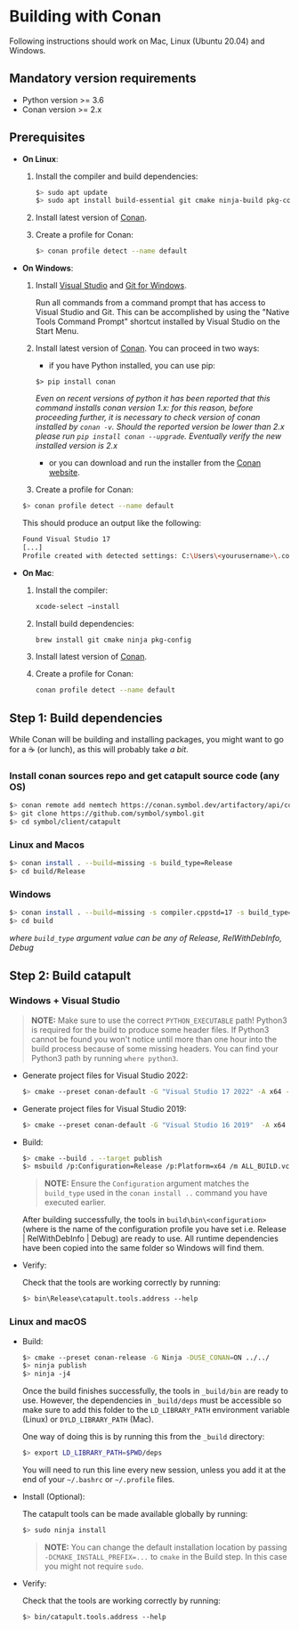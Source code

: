 # Building with Conan

Following instructions should work on Mac, Linux (Ubuntu 20.04) and Windows.

## Mandatory version requirements
- Python version >= 3.6
- Conan version >= 2.x

## Prerequisites

* **On Linux**:

  1. Install the compiler and build dependencies:

     ```sh
     $> sudo apt update
     $> sudo apt install build-essential git cmake ninja-build pkg-config
     ```

  2. Install latest version of [Conan](https://conan.io/downloads.html).

  3. Create a profile for Conan:

     ```sh
     $> conan profile detect --name default
     ```

* **On Windows**:

  1. Install [Visual Studio](https://visualstudio.microsoft.com/) and [Git for Windows](https://git-scm.com/download/win).

     Run all commands from a command prompt that has access to Visual Studio and Git. This can be accomplished by using the "Native Tools Command Prompt" shortcut installed by Visual Studio on the Start Menu.

  2. Install latest version of [Conan](https://conan.io/downloads.html). You can proceed in two ways:
  
        - if you have Python installed, you can use pip:
		
		```shell
        $> pip install conan
        ```
        _Even on recent versions of python it has been reported that this command installs conan version 1.x: for this reason, before proceeding further, it is necessary to check version of conan installed by `conan -v`. Should the reported version be lower than 2.x please run `pip install conan --upgrade`. Eventually verify the new installed version is 2.x_

        - or you can download and run the installer from the [Conan website](https://conan.io/downloads.html).

  3. Create a profile for Conan:

   ```sh
   $> conan profile detect --name default
   ```
   This should produce an output like the following:
   ```sh
   Found Visual Studio 17
   [...]
   Profile created with detected settings: C:\Users\<yourusername>\.conan\profiles\default
   ```

* **On Mac**:

  1. Install the compiler:

     ```sh
     xcode-select —install
     ```

  2. Install build dependencies:

     ```sh
     brew install git cmake ninja pkg-config
     ```

  3. Install latest version of [Conan](https://conan.io/downloads.html).

  4. Create a profile for Conan:

      ```sh
     conan profile detect --name default
      ```

## Step 1: Build dependencies

While Conan will be building and installing packages, you might want to go for a ☕ (or lunch),
as this will probably take *a bit*.

### Install conan sources repo and get catapult source code (any OS)
```sh
$> conan remote add nemtech https://conan.symbol.dev/artifactory/api/conan/catapult
$> git clone https://github.com/symbol/symbol.git
$> cd symbol/client/catapult
```

### Linux and Macos
```sh
$> conan install . --build=missing -s build_type=Release
$> cd build/Release
```

### Windows
```sh
$> conan install . --build=missing -s compiler.cppstd=17 -s build_type=Release
$> cd build
```
_where `build_type` argument value can be any of Release, RelWithDebInfo, Debug_


## Step 2: Build catapult

### Windows + Visual Studio

> **NOTE:**
> Make sure to use the correct ``PYTHON_EXECUTABLE`` path! Python3 is required for the build to produce some header files. If Python3 cannot be found you won't notice until more than one hour into the build process because of some missing headers. You can find your Python3 path by running ``where python3``.

* Generate project files for Visual Studio 2022:

  ```sh
  $> cmake --preset conan-default -G "Visual Studio 17 2022" -A x64 -DUSE_CONAN=ON -DPYTHON_EXECUTABLE:FILEPATH=X:/python3x/python.exe ..
  ```

* Generate project files for Visual Studio 2019:

  ```sh
  $> cmake --preset conan-default -G "Visual Studio 16 2019"  -A x64 -DUSE_CONAN=ON -DPYTHON_EXECUTABLE:FILEPATH=X:/python3x/python.exe ..
  ```

* Build:

  ```sh
  $> cmake --build . --target publish
  $> msbuild /p:Configuration=Release /p:Platform=x64 /m ALL_BUILD.vcxproj
  ```
  > **NOTE:** Ensure the `Configuration` argument matches the `build_type` used in the `conan install ..` command you have executed earlier.

  After building successfully, the tools in ``build\bin\<configuration>`` (where <configuration> is the name of the configuration profile you have set i.e. Release | RelWithDebInfo | Debug) are ready to use. All runtime dependencies have been copied into the same folder so Windows will find them.

* Verify:

  Check that the tools are working correctly by running:

  ```sh
  $> bin\Release\catapult.tools.address --help
  ```

### Linux and macOS

* Build:

  ```sh
  $> cmake --preset conan-release -G Ninja -DUSE_CONAN=ON ../../
  $> ninja publish
  $> ninja -j4
  ```

  Once the build finishes successfully, the tools in ``_build/bin`` are ready to use. However, the dependencies in ``_build/deps`` must be accessible so make sure to add this folder to the ``LD_LIBRARY_PATH`` environment variable (Linux) or ``DYLD_LIBRARY_PATH`` (Mac).

  One way of doing this is by running this from the ``_build`` directory:

  ```sh
  $> export LD_LIBRARY_PATH=$PWD/deps
  ```

  You will need to run this line every new session, unless you add it at the end of your ``~/.bashrc`` or ``~/.profile`` files.

* Install (Optional):

  The catapult tools can be made available globally by running:

  ```sh
  $> sudo ninja install
  ```

  > **NOTE:**
  > You can change the default installation location by passing ``-DCMAKE_INSTALL_PREFIX=...`` to ``cmake`` in the Build step. In this case you might not require ``sudo``.

* Verify:

  Check that the tools are working correctly by running:

  ```sh
  $> bin/catapult.tools.address --help
  ```
